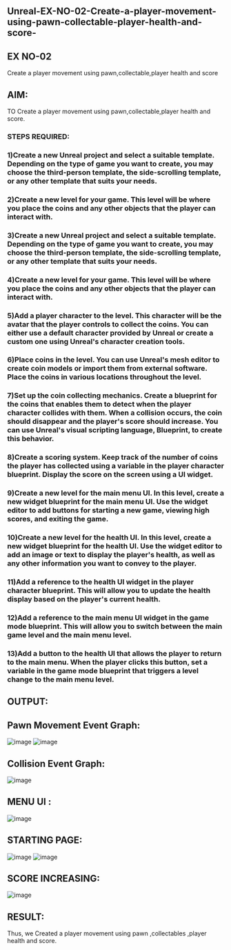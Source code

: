 ## Unreal-EX-NO-02-Create-a-player-movement-using-pawn-collectable-player-health-and-score-
## EX NO-02
Create a player movement using pawn,collectable,player health and score 
## AIM:
TO Create a player movement using pawn,collectable,player health and score.
### STEPS REQUIRED:
### 1)Create a new Unreal project and select a suitable template. Depending on the type of game you want to create, you may choose the third-person template, the side-scrolling template, or any other template that suits your needs.
### 2)Create a new level for your game. This level will be where you place the coins and any other objects that the player can interact with.
### 3)Create a new Unreal project and select a suitable template. Depending on the type of game you want to create, you may choose the third-person template, the side-scrolling template, or any other template that suits your needs.
### 4)Create a new level for your game. This level will be where you place the coins and any other objects that the player can interact with.
### 5)Add a player character to the level. This character will be the avatar that the player controls to collect the coins. You can either use a default character provided by Unreal or create a custom one using Unreal's character creation tools.
### 6)Place coins in the level. You can use Unreal's mesh editor to create coin models or import them from external software. Place the coins in various locations throughout the level.
### 7)Set up the coin collecting mechanics. Create a blueprint for the coins that enables them to detect when the player character collides with them. When a collision occurs, the coin should disappear and the player's score should increase. You can use Unreal's visual scripting language, Blueprint, to create this behavior.
### 8)Create a scoring system. Keep track of the number of coins the player has collected using a variable in the player character blueprint. Display the score on the screen using a UI widget.
### 9)Create a new level for the main menu UI. In this level, create a new widget blueprint for the main menu UI. Use the widget editor to add buttons for starting a new game, viewing high scores, and exiting the game.
### 10)Create a new level for the health UI. In this level, create a new widget blueprint for the health UI. Use the widget editor to add an image or text to display the player's health, as well as any other information you want to convey to the player.
### 11)Add a reference to the health UI widget in the player character blueprint. This will allow you to update the health display based on the player's current health.
### 12)Add a reference to the main menu UI widget in the game mode blueprint. This will allow you to switch between the main game level and the main menu level.
### 13)Add a button to the health UI that allows the player to return to the main menu. When the player clicks this button, set a variable in the game mode blueprint that triggers a level change to the main menu level.

## OUTPUT:
## Pawn Movement Event Graph:
  ![image](https://github.com/Prethiveerajan/Unreal-EX-NO-02-Create-a-player-movement-using-pawn-collectable-player-health-and-score-/assets/94233064/48de8e1f-c4a4-4489-a7fe-957e30d8d03f)
![image](https://github.com/Prethiveerajan/Unreal-EX-NO-02-Create-a-player-movement-using-pawn-collectable-player-health-and-score-/assets/94233064/e9b90413-1443-4f5c-af80-a0b01aee4840)



## Collision Event Graph:
![image](https://github.com/Prethiveerajan/Unreal-EX-NO-02-Create-a-player-movement-using-pawn-collectable-player-health-and-score-/assets/94233064/c4c207e1-c078-4692-90bf-a0682f16985b)

 

## MENU UI :	
![image](https://github.com/Prethiveerajan/Unreal-EX-NO-02-Create-a-player-movement-using-pawn-collectable-player-health-and-score-/assets/94233064/f2a8f797-55e6-427c-8f82-690b5e864683)

 
## STARTING PAGE: 
![image](https://github.com/Prethiveerajan/Unreal-EX-NO-02-Create-a-player-movement-using-pawn-collectable-player-health-and-score-/assets/94233064/c7142380-68b7-46d6-a870-4efa8b65d426)
![image](https://github.com/Prethiveerajan/Unreal-EX-NO-02-Create-a-player-movement-using-pawn-collectable-player-health-and-score-/assets/94233064/97227f88-8e84-4d09-b0e3-6cb69860fa29)

 


## SCORE INCREASING:
![image](https://github.com/Prethiveerajan/Unreal-EX-NO-02-Create-a-player-movement-using-pawn-collectable-player-health-and-score-/assets/94233064/23e4ff9e-bf0d-43a6-97ba-18e75d648ad0)


 
## RESULT:
Thus, we Created a player movement using pawn ,collectables ,player health and score.
